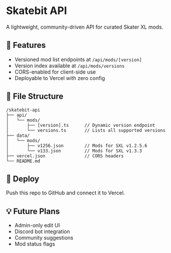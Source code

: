 # Skatebit API

A lightweight, community-driven API for curated Skater XL mods.

## 🔧 Features

- Versioned mod list endpoints at `/api/mods/[version]`
- Version index available at `/api/mods/versions`
- CORS-enabled for client-side use
- Deployable to Vercel with zero config

## 📁 File Structure

```
/skatebit-api
├── api/
│   └── mods/
│       ├── [version].ts      // Dynamic version endpoint
│       └── versions.ts       // Lists all supported versions
├── data/
│   └── mods/
│       ├── v1256.json        // Mods for SXL v1.2.5.6
│       └── v133.json         // Mods for SXL v1.3.3
├── vercel.json               // CORS headers
└── README.md
```

## 🚀 Deploy

Push this repo to GitHub and connect it to Vercel.

## 💡 Future Plans

- Admin-only edit UI
- Discord bot integration
- Community suggestions
- Mod status flags
